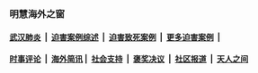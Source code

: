 
### 明慧海外之窗

####  [武汉肺炎](indexes/365.md?t=04300701) &nbsp;|&nbsp;  [迫害案例综述](indexes/328.md?t=04300701) &nbsp;|&nbsp; [迫害致死案例](indexes/277.md?t=04300701)  &nbsp;|&nbsp; [更多迫害案例](indexes/81.md?t=04300701)  &nbsp;|&nbsp; 
####  [时事评论](indexes/19.md?t=04300701) &nbsp;|&nbsp; [海外简讯](indexes/245.md?t=04300701)&nbsp;|&nbsp;  [社会支持](indexes/140.md?t=04300701) &nbsp;|&nbsp; [褒奖决议](indexes/282.md?t=04300701) &nbsp;|&nbsp; [社区报道](indexes/91.md?t=04300701)  &nbsp;|&nbsp; [天人之间](indexes/78.md?t=04300701) 

